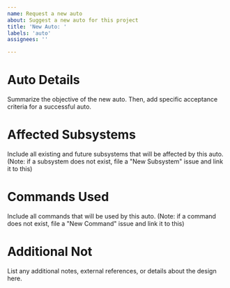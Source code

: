 ```yaml
---
name: Request a new auto
about: Suggest a new auto for this project
title: 'New Auto: '
labels: 'auto'
assignees: ''

---
```


# Auto Details
Summarize the objective of the new auto. Then, add specific acceptance criteria for a successful auto.

# Affected Subsystems
Include all existing and future subsystems that will be affected by this auto. (Note: if a subsystem does not exist, file a "New Subsystem" issue and link it to this)

# Commands Used
Include all commands that will be used by this auto. (Note: if a command does not exist, file a "New Command" issue and link it to this)

# Additional Not
List any additional notes, external references, or details about the design here.